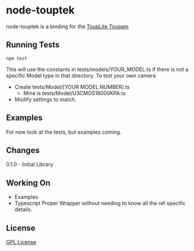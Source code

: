 
node-touptek
=

node-touptek is a binding for the [ToupLite Toupam](http://www.touptek.com/download/showdownload.php?lang=en&id=2)

Running Tests
-

```npm test```

This will use the constants in tests/models/YOUR_MODEL.ts if there is not a specific Model type in that directory.  To test your own camera
* Create tests/Model/[YOUR MODEL NUMBER].ts
  * Mine is tests/Model/U3CMOS18000KPA.ts  
* Modify settings to match.

Examples
-

For now look at the tests, but examples coming.

Changes
-
0.1.0 - Initial Library

Working On
-
* Examples
* Typescript Proper Wrapper without needing to know all the ref specific details.

License
-

[GPL License](https://choosealicense.com/licenses/gpl-3.0/)

